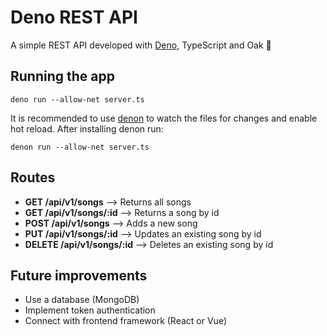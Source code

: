 # Deno REST API

A simple REST API developed with [Deno](https://deno.land/), TypeScript and Oak 🦕

## Running the app

`deno run --allow-net server.ts`

It is recommended to use [denon](https://github.com/denosaurs/denon) to watch the files for changes and enable hot reload. After installing denon run:

`denon run --allow-net server.ts`


## Routes

* **GET /api/v1/songs** ⟶ Returns all songs
* **GET /api/v1/songs/:id** ⟶ Returns a song by id
* **POST /api/v1/songs** ⟶ Adds a new song
* **PUT /api/v1/songs/:id** ⟶ Updates an existing song by id
* **DELETE /api/v1/songs/:id** ⟶ Deletes an existing song by id

## Future improvements
* Use a database (MongoDB)
* Implement token authentication
* Connect with frontend framework (React or Vue)
